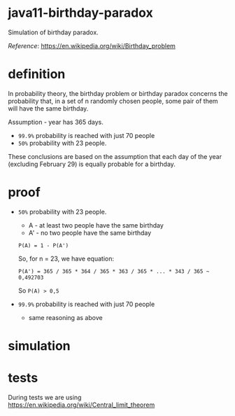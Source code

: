 # java11-birthday-paradox
Simulation of birthday paradox.

_Reference_: https://en.wikipedia.org/wiki/Birthday_problem

# definition
In probability theory, the birthday problem or birthday paradox concerns 
the probability that, in a set of n randomly chosen people, some pair of 
them will have the same birthday.

Assumption - year has 365 days.

* `99.9%` probability is reached with just 70 people
* `50%` probability with 23 people. 

These conclusions are based on the assumption that each day of the year 
(excluding February 29) is equally probable for a birthday.

# proof
* `50%` probability with 23 people. 
    * A - at least two people have the same birthday
    * A' - no two people have the same birthday
    
    `P(A) = 1 - P(A')`
    
    So, for n = 23, we have equation:
    
    `P(A') = 365 / 365 * 364 / 365 * 363 / 365 * ... * 343 / 365 ~ 0,492703`
    
    So `P(A) > 0,5`
* `99.9%` probability is reached with just 70 people
    * same reasoning as above
# simulation


# tests
During tests we are using https://en.wikipedia.org/wiki/Central_limit_theorem